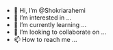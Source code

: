 - 👋 Hi, I’m @Shokriarahemi
- 👀 I’m interested in ...
- 🌱 I’m currently learning ...
- 💞️ I’m looking to collaborate on ...
- 📫 How to reach me ...

<!---
Shokriarahemi/Shokriarahemi is a ✨ special ✨ repository because its `README.md` (this file) appears on your GitHub profile.
You can click the Preview link to take a look at your changes.
--->

